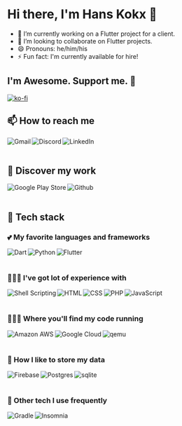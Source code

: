 # Hi there, I'm Hans Kokx 👋

- 🔭 I’m currently working on a Flutter project for a client.
- 👯 I’m looking to collaborate on Flutter projects.
- 😄 Pronouns: he/him/his
- ⚡ Fun fact: I'm currently available for hire!

## I'm Awesome. Support me. 💜

[![ko-fi](https://ko-fi.com/img/githubbutton_sm.svg)](https://ko-fi.com/G2G81KO8V)

## 📫 How to reach me

[<img align="left" alt="Gmail" src="https://img.shields.io/badge/gmail-D14836?&style=for-the-badge&logo=gmail&logoColor=white" />][gmail]
[<img align="left" alt="Discord" src="https://img.shields.io/badge/discord-hans%230042-%237289DA.svg?&style=for-the-badge&logo=discord&logoColor=white" />][discord]
[<img align="left" alt="LinkedIn" src="https://img.shields.io/badge/linkedin-%230077B5.svg?&style=for-the-badge&logo=linkedin&logoColor=white" />][linkedin]

<br />
<br />

## 🔎 Discover my work

[<img align="left" alt="Google Play Store" src="https://img.shields.io/badge/Google%20Play-414141?logo=google-play&logoColor=white&style=for-the-badge" />][play-store]
[<img align="left" alt="Github" src="https://img.shields.io/badge/github-%23100000.svg?&style=for-the-badge&logo=github&logoColor=white" />][github]

<br />
<br />

## 🚀 Tech stack

### 💕 My favorite languages and frameworks

[<img align="left" alt="Dart" src="https://img.shields.io/badge/dart-%230175C2.svg?&style=for-the-badge&logo=dart&logoColor=white" />](blank)
[<img align="left" alt="Python" src="https://img.shields.io/badge/python-%233776AB.svg?&style=for-the-badge&logo=python&logoColor=white" />](blank)
[<img align="left" alt="Flutter" src="https://img.shields.io/badge/Flutter%20-%2302569B.svg?&style=for-the-badge&logo=Flutter&logoColor=white" />](blank)

<br />
<br />

### 👨🏻‍💻 I've got lot of experience with

[<img align="left" alt="Shell Scripting" src="https://img.shields.io/badge/shell_script%20-%23121011.svg?&style=for-the-badge&logo=gnu-bash&logoColor=white" />](blank)
[<img align="left" alt="HTML" src="https://img.shields.io/badge/html-%23239120.svg?&style=for-the-badge&logo=html5&logoColor=white" />](blank)
[<img align="left" alt="CSS" src="https://img.shields.io/badge/css-%2318a5d6.svg?&style=for-the-badge&logo=css3&logoColor=white" />](blank)
[<img align="left" alt="PHP" src="https://img.shields.io/badge/php-%23777BB4.svg?&style=for-the-badge&logo=php&logoColor=white" />](blank)
[<img align="left" alt="JavaScript" src="https://img.shields.io/badge/javascript-%23f7df1e.svg?&style=for-the-badge&logo=JavaScript&logoColor=black" />](blank)

<br />
<br />

### 🏃🏻‍♂️ Where you'll find my code running

[<img align="left" alt="Amazon AWS" src="https://img.shields.io/badge/Amazon%20AWS-%23232F3E?logo=amazon-aws&logoColor=white&style=for-the-badge" />](blank)
[<img align="left" alt="Google Cloud" src="https://img.shields.io/badge/Google%20Cloud-%234285F4?logo=google-cloud&logoColor=white&style=for-the-badge" />](blank)
[<img align="left" alt="qemu" src="https://img.shields.io/badge/QEMU-%23ff6600?logo=qemu&logoColor=white&style=for-the-badge" />](blank)

<br />
<br />

### 🎒 How I like to store my data

[<img align="left" alt="Firebase" src="https://img.shields.io/badge/firebase-%23ffca28?logo=Firebase&logoColor=black&style=for-the-badge" />](blank)
[<img align="left" alt="Postgres" src="https://img.shields.io/badge/postgres-%23316192.svg?&style=for-the-badge&logo=postgresql&logoColor=white" />](blank)
[<img align="left" alt="sqlite" src="https://img.shields.io/badge/sqlite-%2307405e.svg?&style=for-the-badge&logo=sqlite&logoColor=white" />](blank)

<br />
<br />

### 🧩 Other tech I use frequently

[<img align="left" alt="Gradle" src="https://img.shields.io/badge/gradle-%2302303a?logo=gradle&logoColor=white&style=for-the-badge" />](blank)
[<img align="left" alt="Insomnia" src="https://img.shields.io/badge/insomnia-%235849BE?logo=insomnia&logoColor=white&style=for-the-badge" />](blank)

[blank]: https://github.com/hanskokx/hanskokx/
[gmail]: mailto:hans.d.kokx@gmail.com
[discord]: https://www.discord.com/
[linkedin]: https://www.linkedin.com/in/hanskokx
[play-store]:https://play.google.com/store/apps/developer?id=Hans+Kokx
[github]: https://www.github.com/hanskokx
[wakatime]: https://www.wakatime.com/@hanskokx
